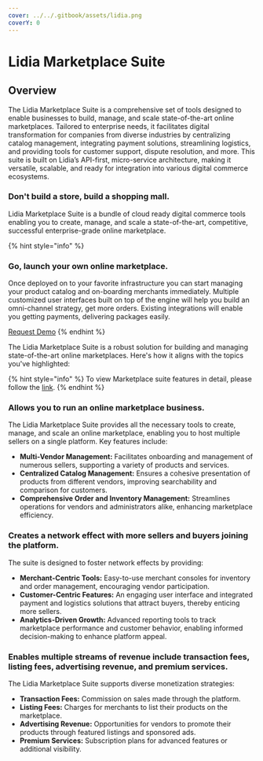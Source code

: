 ```yaml
---
cover: ../../.gitbook/assets/lidia.png
coverY: 0
---
```


# Lidia Marketplace Suite

## Overview

The Lidia Marketplace Suite is a comprehensive set of tools designed to enable businesses to build, manage, and scale state-of-the-art online marketplaces. Tailored to enterprise needs, it facilitates digital transformation for companies from diverse industries by centralizing catalog management, integrating payment solutions, streamlining logistics, and providing tools for customer support, dispute resolution, and more. This suite is built on Lidia’s API-first, micro-service architecture, making it versatile, scalable, and ready for integration into various digital commerce ecosystems.

### Don't build a store, build a shopping mall.

Lidia Marketplace Suite is a bundle of cloud ready digital commerce tools enabling you to create, manage, and scale a state-of-the-art, competitive, successful enterprise-grade online marketplace.

{% hint style="info" %}
### Go, launch your own online marketplace.

Once deployed on to your favorite infrastructure you can start managing your product catalog and on-boarding merchants immediately. Multiple customized user interfaces built on top of the engine will help you build an omni-channel strategy, get more orders. Existing integrations will enable you getting payments, delivering packages easily.

[Request Demo](https://www.lidiacommerce.com/get-in-touch)
{% endhint %}

The Lidia Marketplace Suite is a robust solution for building and managing state-of-the-art online marketplaces. Here's how it aligns with the topics you've highlighted:

{% hint style="info" %}
To view Marketplace suite features in detail, please follow the [link](https://app.gitbook.com/o/-LelnTxjc6Q8VcVJf2Bf/s/-LelnWMSgdO9EDQG73lr/\~/changes/268/suites/lidia-marketplace-suite/features).
{% endhint %}

### Allows you to run an online marketplace business.

The Lidia Marketplace Suite provides all the necessary tools to create, manage, and scale an online marketplace, enabling you to host multiple sellers on a single platform. Key features include:

* **Multi-Vendor Management:** Facilitates onboarding and management of numerous sellers, supporting a variety of products and services​​.
* **Centralized Catalog Management:** Ensures a cohesive presentation of products from different vendors, improving searchability and comparison for customers​.
* **Comprehensive Order and Inventory Management:** Streamlines operations for vendors and administrators alike, enhancing marketplace efficiency​​.

### Creates a network effect with more sellers and buyers joining the platform.

The suite is designed to foster network effects by providing:

* **Merchant-Centric Tools:** Easy-to-use merchant consoles for inventory and order management, encouraging vendor participation​​.
* **Customer-Centric Features:** An engaging user interface and integrated payment and logistics solutions that attract buyers, thereby enticing more sellers​​.
* **Analytics-Driven Growth:** Advanced reporting tools to track marketplace performance and customer behavior, enabling informed decision-making to enhance platform appeal​.

### Enables multiple streams of revenue include transaction fees, listing fees, advertising revenue, and premium services. 

The Lidia Marketplace Suite supports diverse monetization strategies:

* **Transaction Fees:** Commission on sales made through the platform.
* **Listing Fees:** Charges for merchants to list their products on the marketplace.
* **Advertising Revenue:** Opportunities for vendors to promote their products through featured listings and sponsored ads.
* **Premium Services:** Subscription plans for advanced features or additional visibility​​​.

